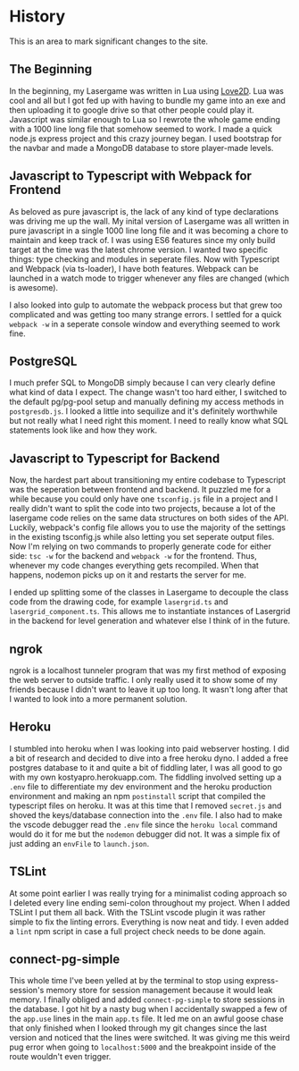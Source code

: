 # History
This is an area to mark significant changes to the site.

## The Beginning
In the beginning, my Lasergame was written in Lua using [Love2D](http://love2d.org/). Lua was cool and all but I got fed up with having to bundle my game into an exe and then uploading it to google drive so that other people could play it. Javascript was similar enough to Lua so I rewrote the whole game ending with a 1000 line long file that somehow seemed to work. I made a quick node.js express project and this crazy journey began. I used bootstrap for the navbar and made a MongoDB database to store player-made levels.

## Javascript to Typescript with Webpack for Frontend
As beloved as pure javascript is, the lack of any kind of type declarations was driving me up the wall. My inital version of Lasergame was all written in pure javascript in a single 1000 line long file and it was becoming a chore to maintain and keep track of. I was using ES6 features since my only build target at the time was the latest chrome version. I wanted two specific things: type checking and modules in seperate files. Now with Typescript and Webpack (via ts-loader), I have both features. Webpack can be launched in a watch mode to trigger whenever any files are changed (which is awesome).

I also looked into gulp to automate the webpack process but that grew too complicated and was getting too many strange errors. I settled for a quick `webpack -w` in a seperate console window and everything seemed to work fine.

## PostgreSQL
I much prefer SQL to MongoDB simply because I can very clearly define what kind of data I expect. The change wasn't too hard either, I switched to the default pg/pg-pool setup and manually defining my access methods in `postgresdb.js`. I looked a little into sequilize and it's definitely worthwhile but not really what I need right this moment. I need to really know what SQL statements look like and how they work.

## Javascript to Typescript for Backend
Now, the hardest part about transitioning my entire codebase to Typescript was the seperation between frontend and backend. It puzzled me for a while because you could only have one `tsconfig.js` file in a project and I really didn't want to split the code into two projects, because a lot of the lasergame code relies on the same data structures on both sides of the API. Luckily, webpack's config file allows you to use the majority of the settings in the existing tsconfig.js while also letting you set seperate output files. Now I'm relying on two commands to properly generate code for either side: `tsc -w` for the backend and `webpack -w` for the frontend. Thus, whenever my code changes everything gets recompiled. When that happens, nodemon picks up on it and restarts the server for me.

I ended up splitting some of the classes in Lasergame to decouple the class code from the drawing code, for example `lasergrid.ts` and `lasergrid_component.ts`. This allows me to instantiate instances of Lasergrid in the backend for level generation and whatever else I think of in the future.

## ngrok
ngrok is a localhost tunneler program that was my first method of exposing the web server to outside traffic. I only really used it to show some of my friends because I didn't want to leave it up too long. It wasn't long after that I wanted to look into a more permanent solution.

## Heroku
I stumbled into heroku when I was looking into paid webserver hosting. I did a bit of research and decided to dive into a free heroku dyno. I added a free postgres database to it and quite a bit of fiddling later, I was all good to go with my own kostyapro.herokuapp.com. The fiddling involved setting up a `.env` file to differentiate my dev environment and the heroku production environment and making an npm `postinstall` script that compiled the typescript files on heroku. It was at this time that I removed `secret.js` and shoved the keys/database connection into the `.env` file. I also had to make the vscode debugger read the `.env` file since the `heroku local` command would do it for me but the `nodemon` debugger did not. It was a simple fix of just adding an `envFile` to `launch.json`.

## TSLint
At some point earlier I was really trying for a minimalist coding approach so I deleted every line ending semi-colon throughout my project. When I added TSLint I put them all back. With the TSLint vscode plugin it was rather simple to fix the linting errors. Everything is now neat and tidy. I even added a `lint` npm script in case a full project check needs to be done again.

## connect-pg-simple
This whole time I've been yelled at by the terminal to stop using express-session's memory store for session management because it would leak memory. I finally obliged and added `connect-pg-simple` to store sessions in the database. I got hit by a nasty bug when I accidentally swapped a few of the `app.use` lines in the main `app.ts` file. It led me on an awful goose chase that only finished when I looked through my git changes since the last version and noticed that the lines were switched. It was giving me this weird pug error when going to `localhost:5000` and the breakpoint inside of the route wouldn't even trigger.